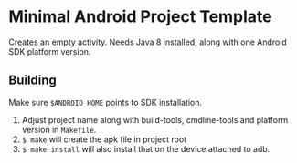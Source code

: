 # Minimal Android Project Template

Creates an empty activity. Needs Java 8 installed, along with one Android SDK platform version.

## Building

Make sure `$ANDROID_HOME` points to SDK installation.

1. Adjust project name along with build-tools, cmdline-tools and platform version in `Makefile`.
1. `$ make` will create the apk file in project root
1. `$ make install` will also install that on the device attached to adb.